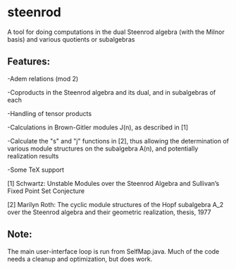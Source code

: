 # steenrod
A tool for doing computations in the dual Steenrod algebra (with the Milnor basis) and various quotients or subalgebras

## Features:

-Adem relations (mod 2)

-Coproducts in the Steenrod algebra and its dual, and in subalgebras of each

-Handling of tensor products

-Calculations in Brown-Gitler modules J(n), as described in [1]

-Calculate the "s" and "j" functions in [2], thus allowing the determination of various module structures on the subalgebra A(n), and potentially realization results

-Some TeX support

[1] Schwartz: Unstable Modules over the Steenrod Algebra and Sullivan’s Fixed Point Set Conjecture

[2] Marilyn Roth: The cyclic module structures of the Hopf subalgebra A_2 over the Steenrod algebra and their geometric realization, thesis, 1977


## Note:

The main user-interface loop is run from SelfMap.java. Much of the code needs a cleanup and optimization, but does work.
